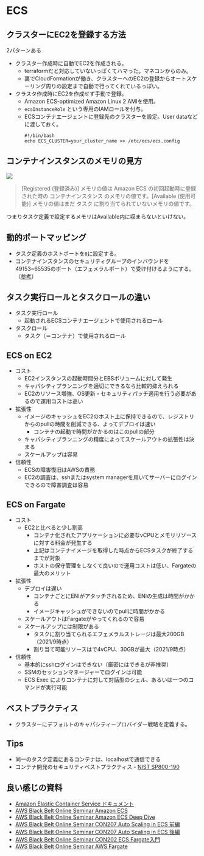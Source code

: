 # ECS


## クラスターにEC2を登録する方法

2パターンある
- クラスター作成時に自動でEC2を作成される。
  - terraformだと対応していないっぽくてハマった。マネコンからのみ。
  - 裏でCloudFormationが働き、クラスターへのEC2の登録からオートスケーリング周りの設定まで自動で行ってくれているっぽい。
- クラスタ作成時にEC2を作成せず手動で登録。
  - Amazon ECS-optimized Amazon Linux 2 AMIを使用。
  - `ecsInstanceRole` という専用のIAMロールを付与。
  - ECSコンテナエージェントに登録先のクラスターを設定。User dataなどに渡しておく。
    ```
    #!/bin/bash
    echo ECS_CLUSTER=your_cluster_name >> /etc/ecs/ecs.config
    ```

## コンテナインスタンスのメモリの見方

<img src="https://docs.aws.amazon.com/ja_jp/AmazonECS/latest/developerguide/images/instance-memory.png">  

>[Registered (登録済み)] メモリの値は Amazon ECS の初回起動時に登録された時の コンテナインスタンス のメモリの値です。[Available (使用可能)] メモリの値はまだ タスク に割り当てられていないメモリの値です。

つまりタスク定義で設定するメモリはAvailable内に収まらないといけない。

## 動的ポートマッピング
- タスク定義のホストポートを`0`に設定する。
- コンテナインスタンスのセキュリティグループのインバウンドを49153~65535のポート（エフェメラルポート）で受け付けるようにする。（[参考](https://aws.amazon.com/jp/premiumsupport/knowledge-center/dynamic-port-mapping-ecs/)）

## タスク実行ロールとタスクロールの違い
- タスク実行ロール
  - 起動されるECSコンテナエージェントで使用されるロール
- タスクロール
  - タスク（＝コンテナ）で使用されるロール

## ECS on EC2
- コスト
  - EC2インスタンスの起動時間分とEBSボリュームに対して発生
  - キャパシティプランニングを適切にできるなら比較的抑えられる
  - EC2のリソース増強、OS更新・セキュリティパッチ適用を行う必要があるので運用コストは高い
- 拡張性
  - イメージのキャッシュをEC2のホスト上に保持できるので、レジストリからのpullの時間を削減できる、よってデプロイは速い
    - コンテナの起動で時間がかかるのはこのpullの部分
  - キャパシティプランニングの精度によってスケールアウトの拡張性は決まる
  - スケールアップは容易
- 信頼性
  - ECSの障害復旧はAWSの責務
  - EC2の調査は、sshまたはsystem managerを用いてサーバーにログインできるので障害調査は容易

## ECS on Fargate
- コスト
  - EC2と比べると少し割高
    - コンテナ化されたアプリケーションに必要なvCPUとメモリリソースに対する料金が発生する
    - 上記はコンテナイメージを取得した時点からECSタスクが終了するまでが対象
    - ホストの保守管理をしなくて良いので運用コストは低い、Fargateの最大のメリット
- 拡張性
  - デプロイは遅い
    - コンテナごとにENIがアタッチされるため、ENIの生成は時間がかかる
    - イメージキャッシュができないのでpullに時間がかかる
  - スケールアウトはFargateがやってくれるので容易
  - スケールアップには制限がある
    - タスクに割り当てられるエフェメラルストレージは最大200GB（2021/9時点）
    - 割り当て可能リソースはで4vCPU、30GBが最大（2021/9時点）
- 信頼性
  - 基本的にsshログインはできない（厳密にはできるが非推奨）
  - SSMのセッションマネージャーでログインは可能
  - ECS Exec によりコンテナに対して対話型のシェル、あるいは一つのコマンドが実行可能

## ベストプラクティス
- クラスターにデフォルトのキャパシティープロバイダー戦略を定義する。

## Tips
- 同一のタスク定義にあるコンテナは、localhostで通信できる
- コンテナ開発のセキュリティベストプラクティス - [NIST SP800-190](https://www.ipa.go.jp/files/000085279.pdf)
## 良い感じの資料

- [Amazon Elastic Container Service ドキュメント](https://docs.aws.amazon.com/ja_jp/ecs/index.html)
- [AWS Black Belt Online Seminar Amazon ECS](https://youtu.be/tmMLLjQrrRA)
- [AWS Black Belt Online Seminar Amazon ECS Deep Dive](https://youtu.be/3bohQetK2OE)
- [AWS Black Belt Online Seminar CON207 Auto Scaling in ECS 前編](https://youtu.be/FeRkcA33-d0)
- [AWS Black Belt Online Seminar CON207 Auto Scaling in ECS 後編](https://youtu.be/45uuyy16RS4)
- [AWS Black Belt Online Seminar CON202 ECS Fargate入門](https://youtu.be/5fXwkTgWrjw)
- [AWS Black Belt Online Seminar AWS Fargate](https://youtu.be/rwwOoFBq2AU)

